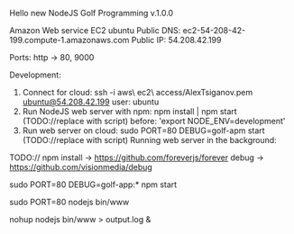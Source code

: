 Hello new NodeJS Golf Programming v.1.0.0

Amazon Web service EC2 ubuntu
  Public DNS: ec2-54-208-42-199.compute-1.amazonaws.com
  Public IP: 54.208.42.199

  Ports: http -> 80, 9000

Development:

1. Connect for cloud: ssh -i aws\ ec2\ access/AlexTsiganov.pem ubuntu@54.208.42.199
  user: ubuntu
2. Run NodeJS web server with npm: npm install | npm start (TODO://replace with script)
  before: 'export NODE_ENV=development'
3. Run web server on cloud: sudo PORT=80 DEBUG=golf-apm start (TODO://replace with script)
  Running web server in the background:

TODO:// npm install -> https://github.com/foreverjs/forever
            debug   -> https://github.com/visionmedia/debug

sudo PORT=80 DEBUG=golf-app:* npm start

sudo PORT=80 nodejs bin/www

nohup nodejs bin/www > output.log &
